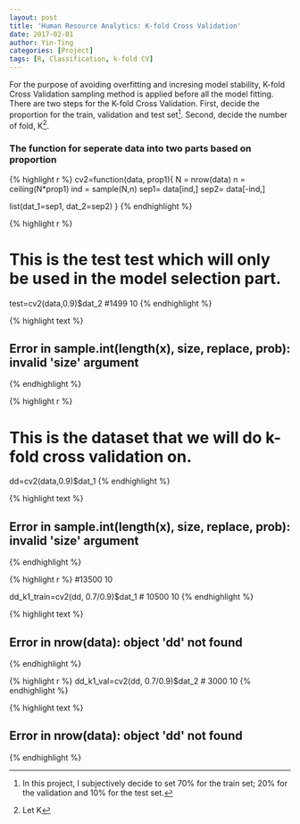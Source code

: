```yaml
---
layout: post
title: 'Human Resource Analytics: K-fold Cross Validation'
date: 2017-02-01
author: Yin-Ting 
categories: [Project]
tags: [R, Classification, k-fold CV]
---
```

For the purpose of avoiding overfitting and incresing model stability, K-fold Cross Validation sampling method is applied before all the model fitting. There are two steps for the K-fold Cross Validation. First, decide the proportion for the train, validation and test set[^1]. Second, decide the number of fold, K[^2]. 

[^1]: In this project, I subjectively decide to set 70% for the train set; 20% for the validation and 10% for the test set. 

### The function for seperate data into two parts based on proportion

{% highlight r %}
cv2=function(data, prop1){
  N = nrow(data)
  n = ceiling(N*prop1)
  ind = sample(N,n)
  sep1= data[ind,]
  sep2= data[-ind,]
  
  list(dat_1=sep1, dat_2=sep2)
}
{% endhighlight %}


{% highlight r %}
# This is the test test which will only be used in the model selection part. 
test=cv2(data,0.9)$dat_2 #1499   10
{% endhighlight %}



{% highlight text %}
## Error in sample.int(length(x), size, replace, prob): invalid 'size' argument
{% endhighlight %}

[^2]: Let K


{% highlight r %}
# This is the dataset that we will do k-fold cross validation on. 
dd=cv2(data,0.9)$dat_1 
{% endhighlight %}



{% highlight text %}
## Error in sample.int(length(x), size, replace, prob): invalid 'size' argument
{% endhighlight %}



{% highlight r %}
#13500    10

dd_k1_train=cv2(dd, 0.7/0.9)$dat_1 # 10500    10
{% endhighlight %}



{% highlight text %}
## Error in nrow(data): object 'dd' not found
{% endhighlight %}



{% highlight r %}
dd_k1_val=cv2(dd, 0.7/0.9)$dat_2 # 3000   10
{% endhighlight %}



{% highlight text %}
## Error in nrow(data): object 'dd' not found
{% endhighlight %}
